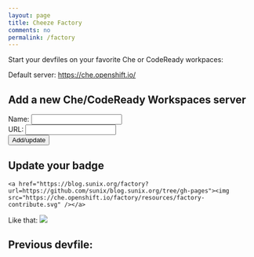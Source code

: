 ```yaml
---
layout: page
title: Cheeze Factory
comments: no
permalink: /factory
---
```

Start your devfiles on your favorite Che or CodeReady workpaces:

Default server: https://che.openshift.io/

<script>
            var selectedServer = "https://che.openshift.io/";
            var allcookies = document.cookie;
            console.log(allcookies);
            // Get all the cookies pairs in an array
            cookiearray = allcookies.split('; ');
            var selected;

            for(var i=0; i<cookiearray.length; i++) {
               name = cookiearray[i].split('=')[0];
               value = cookiearray[i].split('=')[1];
               if(name == "server"){
                  selected=value.substring(4);
               }
            }
            var servers = getServers(cookiearray);

            if(servers.length > 0){
                if(!selected){
                    selected = servers[0].name;
                }

                document.write("<h2>Select the server to use:</h2>");

                // Now take key value pair out of this array
                document.write("<select id='server' onchange=\"document.location.reload(setServer(document.getElementById('server').value))\">");

                for(var i=0; i<servers.length; i++){
                    var server = servers[i];
                    console.log(getServers(cookiearray));
                    document.write ("  <option value='"+server.fullname+"' "+setSelected(server.name)+">"+unescape(server.name) + ": " + unescape(server.url)+"</option>");
                    if(isSelected(server.name)){
                        selectedServer = server.url;
                    }
                }
                document.write("</select>");
            }
            if(selected){
                document.write("<br/>Selected server: <a href='"+unescape(selectedServer)+"'>"+ unescape(selected)+"</a><br/>")
                console.log('selected server: '+unescape(selectedServer));
            }
            var urlParams = new URLSearchParams(window.location.search);
            if(urlParams.has('url')){
                setDevfileHistory(urlParams.get('url'));
                window.location.href = unescape(selectedServer) + "f?url="+urlParams.get('url');
            }


            var today = new Date();
            var expiry = new Date(today.getTime() + 36 * 30 * 24 * 3600 * 1000); // plus 36 * 30 days

            function setSelected(value){
                if(isSelected(value)){
                    return "selected";
                }
                return "";
            }
            function isSelected(value){
                console.log('isSelected: value ' + value );
                if(!value){
                    return false;
                }
                console.log(value + ' '+ selected)
                if(value==selected){
                    return true;
                }
                return false;
            }

            function setDevfileHistory(url) {
            {
                var today = new Date();
                var expiry = new Date(today.getTime() + 36 * 30 * 24 * 3600 * 1000); // plus 36 * 30 days
                document.cookie='devfile_'+ escape(url) + "=" + escape(url) + "; path=/; expires=" + expiry.toGMTString();
            }
            }

            function setCookie(name, url)
            {
              if(!url.endsWith('/')){
                  url = url + '/';
              }

              if(!url.startsWith('http://') && !url.startsWith('https://') ){
                  url = "https://" + url;
              }

              document.cookie='che_'+ escape(name) + "=" + escape(url) + "; path=/; expires=" + expiry.toGMTString();
            }

            function setServer(value)
            {
              document.cookie="server=" + escape(value) + "; path=/; expires=" + expiry.toGMTString();
              return true;
            }

            function putCookie(form)
            {
              setCookie(form[0].name.value, form[0].url.value);
              return true;
            }

            function getServers(){
               var servers = [];
               for(var i=0; i<cookiearray.length; i++) {
                   name = cookiearray[i].split('=')[0];
                   value = cookiearray[i].split('=')[1];
                   if(name.startsWith("che_")){
                       servers.push({
                                        "fullname" : name,
                                        "name" : name.substring(4),
                                        "url" : value
                                    });
                   }
                }
                return servers;
            }

            function getDevfileHistory(){
                var devfiles = [];
                for(var i=0; i<cookiearray.length; i++) {
                    name = cookiearray[i].split('=')[0];
                    value = cookiearray[i].split('=')[1];
                    if(name.startsWith("devfile_")){
                       devfiles.push(value);
                    }
                }
                return devfiles;
            }

</script>

<form>
    <h2>Add a new Che/CodeReady Workspaces server</h2>
    Name: <input type="text" id="name" name='name'><br />
    URL: <input type="text" id="url" name='url'><br />
    <input type="button" value="Add/update" id="submit" onclick="document.location.reload(putCookie(document.getElementsByTagName('form')));">
</form>

<script>
    if(!selected){
        selected = "My CheCRW server"
    }
    document.getElementsByTagName('form')[0].name.value = unescape(selected);
    document.getElementsByTagName('form')[0].url.value = unescape(selectedServer);
</script>

## Update your badge
```
<a href="https://blog.sunix.org/factory?url=https://github.com/sunix/blog.sunix.org/tree/gh-pages"><img src="https://che.openshift.io/factory/resources/factory-contribute.svg" /></a>
```

Like that: <a href="https://blog.sunix.org/factory?url=https://github.com/sunix/blog.sunix.org/tree/gh-pages"><img src="https://che.openshift.io/factory/resources/factory-contribute.svg" /></a>

## Previous devfile:
<ol>
<script>
    var devfiles = getDevfileHistory();
    for(var i=0; i<devfiles.length; i++) {
        devfile = devfiles[i];
        document.write("<li><a href='"+ window.location.href + "?url=" + devfile + "' >"+ unescape(devfile) + "</li>");
    }
</script>
</ol>